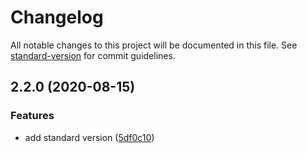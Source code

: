 # Changelog

All notable changes to this project will be documented in this file. See [standard-version](https://github.com/conventional-changelog/standard-version) for commit guidelines.

## 2.2.0 (2020-08-15)


### Features

* add standard version ([5df0c10](https://github.com/calvinyhu/calvinhu/commit/5df0c105c1b50322b0ba199ee8d8a1e6d8e62da9))
